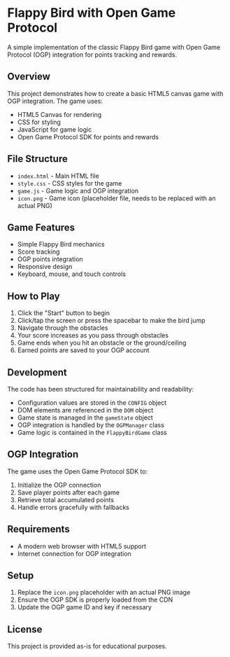 # Flappy Bird with Open Game Protocol

A simple implementation of the classic Flappy Bird game with Open Game Protocol (OGP) integration for points tracking and rewards.

## Overview

This project demonstrates how to create a basic HTML5 canvas game with OGP integration. The game uses:

- HTML5 Canvas for rendering
- CSS for styling
- JavaScript for game logic
- Open Game Protocol SDK for points and rewards

## File Structure

- `index.html` - Main HTML file
- `style.css` - CSS styles for the game
- `game.js` - Game logic and OGP integration
- `icon.png` - Game icon (placeholder file, needs to be replaced with an actual PNG)

## Game Features

- Simple Flappy Bird mechanics
- Score tracking
- OGP points integration
- Responsive design
- Keyboard, mouse, and touch controls

## How to Play

1. Click the "Start" button to begin
2. Click/tap the screen or press the spacebar to make the bird jump
3. Navigate through the obstacles
4. Your score increases as you pass through obstacles
5. Game ends when you hit an obstacle or the ground/ceiling
6. Earned points are saved to your OGP account

## Development

The code has been structured for maintainability and readability:

- Configuration values are stored in the `CONFIG` object
- DOM elements are referenced in the `DOM` object
- Game state is managed in the `gameState` object
- OGP integration is handled by the `OGPManager` class
- Game logic is contained in the `FlappyBirdGame` class

## OGP Integration

The game uses the Open Game Protocol SDK to:

1. Initialize the OGP connection
2. Save player points after each game
3. Retrieve total accumulated points
4. Handle errors gracefully with fallbacks

## Requirements

- A modern web browser with HTML5 support
- Internet connection for OGP integration

## Setup

1. Replace the `icon.png` placeholder with an actual PNG image
2. Ensure the OGP SDK is properly loaded from the CDN
3. Update the OGP game ID and key if necessary

## License

This project is provided as-is for educational purposes. 